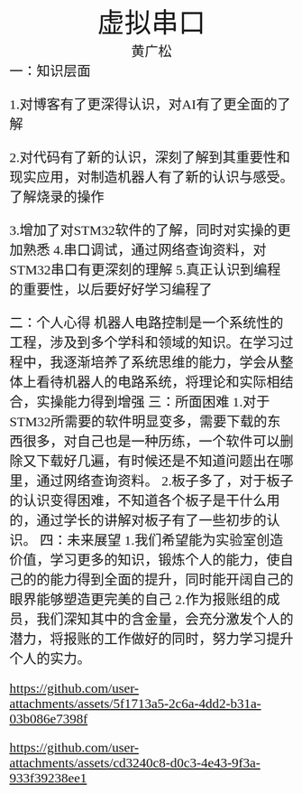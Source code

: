 #
<center><font face ="楷体" size=300>虚拟串口</font></center>

<center><font  face="楷体" size=5> 黄广松</font></center>
<font face="楷体" size=5>一：知识层面


1.对博客有了更深得认识，对AI有了更全面的了解

2.对代码有了新的认识，深刻了解到其重要性和现实应用，对制造机器人有了新的认识与感受。了解烧录的操作

3.增加了对STM32软件的了解，同时对实操的更加熟悉 
4.串口调试，通过网络查询资料，对STM32串口有更深刻的理解
5.真正认识到编程的重要性，以后要好好学习编程了

<font face="楷体" size=5>二：个人心得
机器人电路控制是一个系统性的工程，涉及到多个学科和领域的知识。在学习过程中，我逐渐培养了系统思维的能力，学会从整体上看待机器人的电路系统，将理论和实际相结合，实操能力得到增强 
<font face="楷体" size=5>三：所面困难
1.对于STM32所需要的软件明显变多，需要下载的东西很多，对自己也是一种历练，一个软件可以删除又下载好几遍，有时候还是不知道问题出在哪里，通过网络查询资料。
2.板子多了，对于板子的认识变得困难，不知道各个板子是干什么用的，通过学长的讲解对板子有了一些初步的认识。
 <font face="楷体" size=5>四：未来展望
 1.我们希望能为实验室创造价值，学习更多的知识，锻炼个人的能力，使自己的的能力得到全面的提升，同时能开阔自己的眼界能够塑造更完美的自己
 2.作为报账组的成员，我们深知其中的含金量，会充分激发个人的潜力，将报账的工作做好的同时，努力学习提升个人的实力。 






https://github.com/user-attachments/assets/5f1713a5-2c6a-4dd2-b31a-03b086e7398f






https://github.com/user-attachments/assets/cd3240c8-d0c3-4e43-9f3a-933f39238ee1














